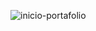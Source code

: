 
![inicio-portafolio](https://github.com/user-attachments/assets/7d214ba7-1617-493c-a6a1-737f38106511)
